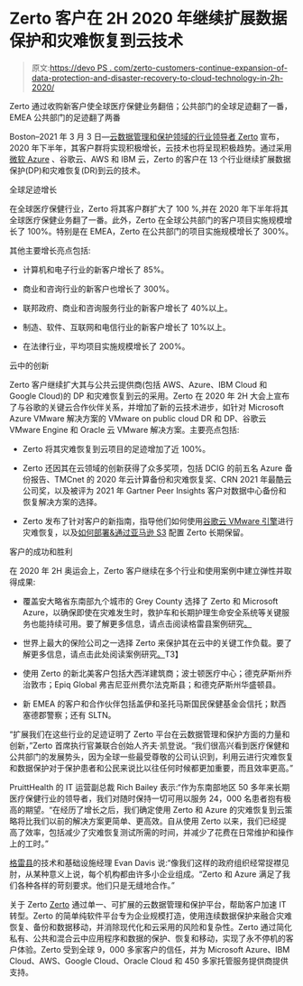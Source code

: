 # Zerto 客户在 2H 2020 年继续扩展数据保护和灾难恢复到云技术

> 原文:[https://devo PS . com/zerto-customers-continue-expansion-of-data-protection-and-disaster-recovery-to-cloud-technology-in-2h-2020/](https://devops.com/zerto-customers-continue-expansion-of-data-protection-and-disaster-recovery-to-cloud-technology-in-2h-2020/)

Zerto 通过收购新客户使全球医疗保健业务翻倍；公共部门的全球足迹翻了一番，EMEA 公共部门的足迹翻了两番

Boston–2021 年 3 月 3 日—[云数据管理和保护领域的行业领导者 Zerto](https://www.zerto.com/) 宣布，2020 年下半年，其客户群将实现积极增长，云技术也将呈现积极趋势。通过采用[微软 Azure](https://www.zerto.com/modernize/azure/) 、谷歌云、AWS 和 IBM 云，Zerto 的客户在 13 个行业继续扩展数据保护(DP)和灾难恢复(DR)到云的技术。

全球足迹增长

在全球医疗保健行业，Zerto 将其客户群扩大了 100 %,并在 2020 年下半年将其全球医疗保健业务翻了一番。此外，Zerto 在全球公共部门的客户项目实施规模增长了 100%。特别是在 EMEA，Zerto 在公共部门的项目实施规模增长了 300%。

其他主要增长亮点包括:

*   计算机和电子行业的新客户增长了 85%。

*   商业和咨询行业的新客户也增长了 300%。

*   联邦政府、商业和咨询服务行业的新客户增长了 40%以上。

*   制造、软件、互联网和电信行业的新客户增长了 10%以上。

*   在法律行业，平均项目实施规模增长了 200%。

云中的创新

Zerto 客户继续扩大其与公共云提供商(包括 AWS、Azure、IBM Cloud 和 Google Cloud)的 DP 和灾难恢复到云的采用。Zerto 在 2020 年 2H 大会上宣布了与谷歌的关键云合作伙伴关系，并增加了新的云技术进步，如针对 Microsoft Azure VMware 解决方案的 VMware on public cloud DR 和 DP、谷歌云 VMware Engine 和 Oracle 云 VMware 解决方案。主要亮点包括:

*   Zerto 将其灾难恢复到云项目的足迹增加了近 100%。

*   Zerto 还因其在云领域的创新获得了众多奖项，包括 DCIG 的前五名 Azure 备份报告、TMCnet 的 2020 年云计算备份和灾难恢复奖、CRN 2021 年最酷云公司奖，以及被评为 2021 年 Gartner Peer Insights 客户对数据中心备份和恢复解决方案的选择。

*   Zerto 发布了针对客户的新指南，指导他们如何使用[谷歌云 VMware 引擎](https://www.zerto.com/blog/cloud/how-to-use-zerto-with-google-cloud-vmware-engine-for-disaster-recovery/)进行灾难恢复，以及[如何部署&通过亚马逊 S3](https://www.zerto.com/blog/backup/achieve-cost-effective-backups-and-long-term-retention-with-zerto-8-5-and-aws-s3/) 配置 Zerto 长期保留。

客户的成功和胜利

在 2020 年 2H 奥运会上，Zerto 客户继续在多个行业和使用案例中建立弹性并取得成果:

*   覆盖安大略省东南部九个城市的 Grey County 选择了 Zerto 和 Microsoft Azure，以确保即使在灾难发生时，救护车和长期护理生命安全系统等关键服务也能持续可用。要了解更多信息，请点击阅读格雷县案例研究[。](https://content.zerto.com/ws-cloud-azure/grey-county-with-microsoft-azure-and-zerto_cs_gt_web?_ga=2.3078960.1012944586.1612811492-2042798994.1612811492)

*   世界上最大的保险公司之一选择 Zerto 来保护其在云中的关键工作负载。要了解更多信息，请点击此处阅读案例研究[。](https://www.zerto.com/page/insurance-company-picks-zerto-to-ensure-it-availability/)T3】

*   使用 Zerto 的新北美客户包括大西洋建筑商；波士顿医疗中心；德克萨斯州乔治敦市；Epiq Global 弗吉尼亚州费尔法克斯县；和德克萨斯州华盛顿县。

*   新 EMEA 的客户和合作伙伴包括盖伊和圣托马斯国民保健基金会信托；默西塞德郡警察；还有 SLTN。

“扩展我们在这些行业的足迹证明了 Zerto 平台在云数据管理和保护方面的力量和创新，”Zerto 首席执行官兼联合创始人齐夫·凯登说。“我们很高兴看到医疗保健和公共部门的发展势头，因为全球一些最受尊敬的公司认识到，利用云进行灾难恢复和数据保护对于保护患者和公民来说比以往任何时候都更加重要，而且效率更高。”

PruittHealth 的 IT 运营副总裁 Rich Bailey 表示:“作为东南部地区 50 多年来长期医疗保健行业的领导者，我们对随时保持一切可用以服务 24，000 名患者抱有极高的期望。“在经历了增长之后，我们确定使用 Zerto 和 Azure 的灾难恢复到云策略将比我们以前的解决方案更简单、更高效。自从使用 Zerto 以来，我们已经提高了效率，包括减少了灾难恢复测试所需的时间，并减少了花费在日常维护和操作上的工时。”

[格雷县](https://customers.microsoft.com/en-us/story/858676-grey-county-government-azure)的技术和基础设施经理 Evan Davis 说:“像我们这样的政府组织经常捉襟见肘，从某种意义上说，每个机构都由许多小企业组成。“Zerto 和 Azure 满足了我们各种各样的苛刻要求。他们只是无缝地合作。”

关于 Zerto
[Zerto](https://www.zerto.com/) 通过单一、可扩展的云数据管理和保护平台，帮助客户加速 IT 转型。Zerto 的简单纯软件平台专为企业规模打造，使用连续数据保护来融合灾难恢复、备份和数据移动，并消除现代化和云采用的风险和复杂性。Zerto 通过简化私有、公共和混合云中应用程序和数据的保护、恢复和移动，实现了永不停机的客户体验。Zerto 受到全球 9，000 多家客户的信任，并为 Microsoft Azure、IBM Cloud、AWS、Google Cloud、Oracle Cloud 和 450 多家托管服务提供商提供支持。